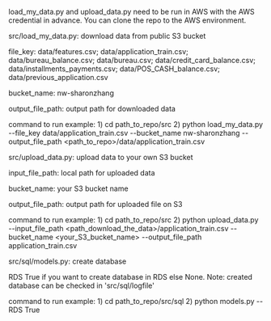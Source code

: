 load_my_data.py and upload_data.py need to be run in AWS with the AWS credential in advance. You can clone the repo to the AWS environment.

src/load_my_data.py: download data from public S3 bucket

file_key: data/features.csv; data/application_train.csv; data/bureau_balance.csv; data/bureau.csv; data/credit_card_balance.csv; data/installments_payments.csv; data/POS_CASH_balance.csv; data/previous_application.csv

bucket_name: nw-sharonzhang

output_file_path: output path for downloaded data

command to run example: 1) cd path_to_repo/src 2) python load_my_data.py --file_key data/application_train.csv --bucket_name nw-sharonzhang --output_file_path <path_to_repo>/data/application_train.csv

src/upload_data.py: upload data to your own S3 bucket

input_file_path: local path for uploaded data

bucket_name: your S3 bucket name

output_file_path: output path for uploaded file on S3

command to run example: 1) cd path_to_repo/src 2) python upload_data.py --input_file_path <path_download_the_data>/application_train.csv --bucket_name <your_S3_bucket_name> --output_file_path application_train.csv

src/sql/models.py: create database

RDS True if you want to create database in RDS else None.
Note: created database can be checked in 'src/sql/logfile'

command to run example: 1) cd path_to_repo/src/sql 2) python models.py --RDS True

